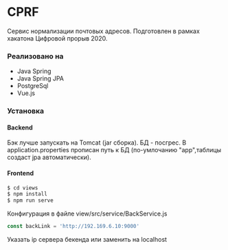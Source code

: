 # CPRF

Сервис нормализации почтовых адресов. Подготовлен в рамках хакатона Цифровой прорыв 2020.

### Реализовано на
  - Java Spring
  - Java Spring JPA
  - PostgreSql
  - Vue.js

### Установка

#### Backend
Бэк лучше запускать на Tomcat (jar сборка). БД - посгрес.
В application.properties прописан путь к БД (по-умлочанию "app",таблицы создаст jpa автоматически).
    
#### Frontend
```sh
$ cd views
$ npm install
$ npm run serve
```

Конфигурация в файле view/src/service/BackService.js

```js
const backLink = 'http://192.169.6.10:9000'
```
Указать ip сервера бекенда или заменить на localhost
